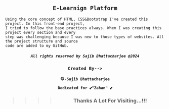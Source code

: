 <div align="center">
  
  ## `E-Learnign Platform`

</div>

```node
Using the core concept of HTML, CSS&Bootstrap I've created this project. In this front-end project,
I tried to follow the base practices always. When I was creating this project every section and every
step was challenging because I was new to those types of websites. All the project structure and source
code are added to my GitHub.
```

<div 
align="center">

##### `All rights reserved by Sajib Bhattacharjee @2024`

### `Created By-->`

**&copy;`-Sajib Bhattacharjee`**

**`Dedicated for 💕"Zahan" 💕`**

> > > > ### Thanks A Lot For Visiting...!!!
